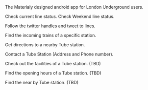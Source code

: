 The Materialy designed android app for London Underground users.

Check current line status. Check Weekend line status.

Follow the twitter handles and tweet to lines.

Find the incoming trains of a specific station.

Get directions to a nearby Tube station.

Contact a Tube Station (Address and Phone number).

Check out the facilities of a Tube station. (TBD) 

Find the opening hours of a Tube station. (TBD)

Find the near by Tube station. (TBD) 
